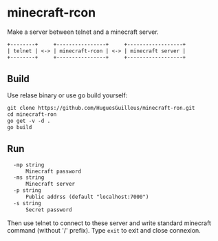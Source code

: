 # minecraft-rcon
Make a server between telnet and a minecraft server.

```txt
+--------+     +----------------+     +------------------+
| telnet | <-> | minecraft-rcon | <-> | minecraft server |
+--------+     +----------------+     +------------------+
```

## Build

Use relase binary or use go build yourself:

```txt
git clone https://github.com/HuguesGuilleus/minecraft-ron.git
cd minecraft-ron
go get -v -d .
go build
```

## Run
```txt
  -mp string
      Minecraft password
  -ms string
      Minecraft server
  -p string
      Public addrss (default "localhost:7000")
  -s string
      Secret password
```

Then use telnet to connect to these server and write standard minecraft command (without '/' prefix). Type `exit` to exit and close connexion.
